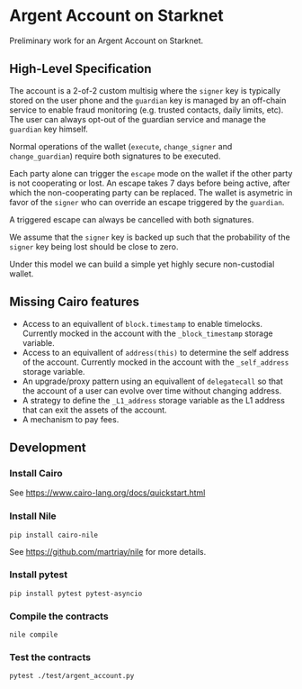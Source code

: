 # Argent Account on Starknet

Preliminary work for an Argent Account on Starknet.

## High-Level Specification

The account is a 2-of-2 custom multisig where the `signer` key is typically stored on the user phone and the `guardian` key is managed by an off-chain service to enable fraud monitoring (e.g. trusted contacts, daily limits, etc). The user can always opt-out of the guardian service and manage the `guardian` key himself.

Normal operations of the wallet (`execute`, `change_signer` and `change_guardian`) require both signatures to be executed.

Each party alone can trigger the `escape` mode on the wallet if the other party is not cooperating or lost. An escape takes 7 days before being active, after which the non-cooperating party can be replaced. The wallet is asymetric in favor of the `signer` who can override an escape triggered by the `guardian`. 

A triggered escape can always be cancelled with both signatures.

We assume that the `signer` key is backed up such that the probability of the `signer` key being lost should be close to zero.

Under this model we can build a simple yet highly secure non-custodial wallet.

## Missing Cairo features

- Access to an equivallent of `block.timestamp` to enable timelocks. Currently mocked in the account with the `_block_timestamp` storage variable.
- Access to an equivallent of `address(this)` to determine the self address of the account. Currently mocked in the account with the `_self_address` storage variable.
- An upgrade/proxy pattern using an equivallent of `delegatecall` so that the account of a user can evolve over time without changing address.
- A strategy to define the `_L1_address` storage variable as the L1 address that can exit the assets of the account.
- A mechanism to pay fees.

## Development

### Install Cairo

See https://www.cairo-lang.org/docs/quickstart.html

### Install Nile
```
pip install cairo-nile
```

See https://github.com/martriay/nile for more details.


### Install pytest
```
pip install pytest pytest-asyncio
```

### Compile the contracts
```
nile compile
```

### Test the contracts
```
pytest ./test/argent_account.py
```


